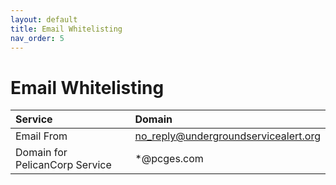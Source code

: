 ```yaml
---
layout: default
title: Email Whitelisting
nav_order: 5
---
```

# Email Whitelisting

| Service                        | Domain                                |
|:-------------------------------|:--------------------------------------|
| Email From                     | no_reply@undergroundservicealert.org  |
| Domain for PelicanCorp Service | *@pcges.com                           |